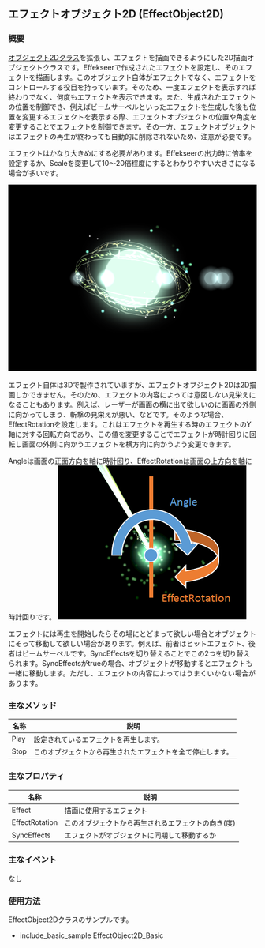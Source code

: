 ﻿## エフェクトオブジェクト2D (EffectObject2D)

### 概要

[オブジェクト2Dクラス](./Object2D.md)を拡張し、エフェクトを描画できるようにした2D描画オブジェクトクラスです。Effekseerで作成されたエフェクトを設定し、そのエフェクトを描画します。このオブジェクト自体がエフェクトでなく、エフェクトをコントロールする役目を持っています。そのため、一度エフェクトを表示すれば終わりでなく、何度もエフェクトを表示できます。また、生成されたエフェクトの位置を制御でき、例えばビームサーベルといったエフェクトを生成した後も位置を変更するエフェクトを表示する際、エフェクトオブジェクトの位置や角度を変更することでエフェクトを制御できます。その一方、エフェクトオブジェクトはエフェクトの再生が終わっても自動的に削除されないため、注意が必要です。

エフェクトはかなり大きめにする必要があります。Effekseerの出力時に倍率を設定するか、Scaleを変更して10～20倍程度にするとわかりやすい大きさになる場合が多いです。

![エフェクト](img/EffectObject2D.png)

エフェクト自体は3Dで製作されていますが、エフェクトオブジェクト2Dは2D描画しかできません。そのため、エフェクトの内容によっては意図しない見栄えになることもあります。例えば、レーザーが画面の横に出て欲しいのに画面の外側に向かってしまう、斬撃の見栄えが悪い、などです。そのような場合、EffectRotationを設定します。これはエフェクトを再生する時のエフェクトのY軸に対する回転方向であり、この値を変更することでエフェクトが時計回りに回転し画面の外側に向かうエフェクトを横方向に向かうよう変更できます。

Angleは画面の正面方向を軸に時計回り、EffectRotationは画面の上方向を軸に時計回りです。
![エフェクト](img/EffectObject2D_Rotation.png)


エフェクトには再生を開始したらその場にとどまって欲しい場合とオブジェクトにそって移動して欲しい場合があります。例えば、前者はヒットエフェクト、後者はビームサーベルです。SyncEffectsを切り替えることでこの2つを切り替えられます。SyncEffectsがtrueの場合、オブジェクトが移動するとエフェクトも一緒に移動します。ただし、エフェクトの内容によってはうまくいかない場合があります。


### 主なメソッド

| 名称 | 説明 |
|---|---|
| Play | 設定されているエフェクトを再生します。 |
| Stop | このオブジェクトから再生されたエフェクトを全て停止します。 |

### 主なプロパティ

| 名称 | 説明 |
|---|---|
| Effect | 描画に使用するエフェクト |
| EffectRotation | このオブジェクトから再生されるエフェクトの向き(度) |
| SyncEffects | エフェクトがオブジェクトに同期して移動するか |

### 主なイベント

なし

### 使用方法

EffectObject2Dクラスのサンプルです。

* include_basic_sample EffectObject2D_Basic